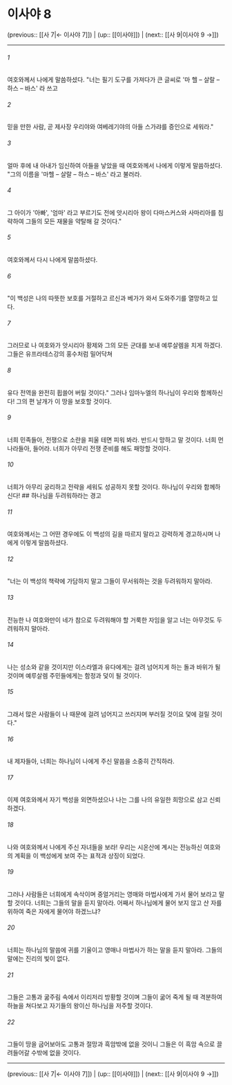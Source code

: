 # 이사야 8

(previous:: [[사 7|← 이사야 7]]) | (up:: [[이사야]]) | (next:: [[사 9|이사야 9 →]])

***




###### 1 

여호와께서 나에게 말씀하셨다. "너는 필기 도구를 가져다가 큰 글씨로 '마 헬 – 살랄 – 하스 – 바스' 라 쓰고 



###### 2 

믿을 만한 사람, 곧 제사장 우리야와 여베레기야의 아들 스가랴를 증인으로 세워라." 



###### 3 

얼마 후에 내 아내가 임신하여 아들을 낳았을 때 여호와께서 나에게 이렇게 말씀하셨다. "그의 이름을 '마헬 – 살랄 – 하스 – 바스' 라고 불러라. 



###### 4 

그 아이가 '아빠', '엄마' 라고 부르기도 전에 앗시리아 왕이 다마스커스와 사마리아를 침략하여 그들의 모든 재물을 약탈해 갈 것이다." 



###### 5 

여호와께서 다시 나에게 말씀하셨다. 



###### 6 

"이 백성은 나의 따뜻한 보호를 거절하고 르신과 베가가 와서 도와주기를 열망하고 있다. 



###### 7 

그러므로 나 여호와가 앗시리아 황제와 그의 모든 군대를 보내 예루살렘을 치게 하겠다. 그들은 유프라테스강의 홍수처럼 밀어닥쳐 



###### 8 

유다 전역을 완전히 휩쓸어 버릴 것이다." 그러나 임마누엘의 하나님이 우리와 함께하신다! 그의 편 날개가 이 땅을 보호할 것이다. 



###### 9 

너희 민족들아, 전쟁으로 소란을 피울 테면 피워 봐라. 반드시 망하고 말 것이다. 너희 먼 나라들아, 들어라. 너희가 아무리 전쟁 준비를 해도 패망할 것이다. 



###### 10 

너희가 아무리 궁리하고 전략을 세워도 성공하지 못할 것이다. 하나님이 우리와 함께하신다! ## 하나님을 두려워하라는 경고 



###### 11 

여호와께서는 그 어떤 경우에도 이 백성의 길을 따르지 말라고 강력하게 경고하시며 나에게 이렇게 말씀하셨다. 



###### 12 

"너는 이 백성의 책략에 가담하지 말고 그들이 무서워하는 것을 두려워하지 말아라. 



###### 13 

전능한 나 여호와만이 네가 참으로 두려워해야 할 거룩한 자임을 알고 너는 아무것도 두려워하지 말아라. 



###### 14 

나는 성소와 같을 것이지만 이스라엘과 유다에게는 걸려 넘어지게 하는 돌과 바위가 될 것이며 예루살렘 주민들에게는 함정과 덫이 될 것이다. 



###### 15 

그래서 많은 사람들이 나 때문에 걸려 넘어지고 쓰러지며 부러질 것이요 덫에 걸릴 것이다." 



###### 16 

내 제자들아, 너희는 하나님이 나에게 주신 말씀을 소중히 간직하라. 



###### 17 

이제 여호와께서 자기 백성을 외면하셨으나 나는 그를 나의 유일한 희망으로 삼고 신뢰하겠다. 



###### 18 

나와 여호와께서 나에게 주신 자녀들을 보라! 우리는 시온산에 계시는 전능하신 여호와의 계획을 이 백성에게 보여 주는 표적과 상징이 되었다. 



###### 19 

그러나 사람들은 너희에게 속삭이며 중얼거리는 영매와 마법사에게 가서 물어 보라고 말할 것이다. 너희는 그들의 말을 듣지 말아라. 어째서 하나님에게 물어 보지 않고 산 자를 위하여 죽은 자에게 물어야 하겠느냐? 



###### 20 

너희는 하나님의 말씀에 귀를 기울이고 영매나 마법사가 하는 말을 듣지 말아라. 그들의 말에는 진리의 빛이 없다. 



###### 21 

그들은 고통과 굶주림 속에서 이리저리 방황할 것이며 그들이 굶어 죽게 될 때 격분하여 하늘을 쳐다보고 자기들의 왕이신 하나님을 저주할 것이다. 



###### 22 

그들이 땅을 굽어보아도 고통과 절망과 흑암밖에 없을 것이니 그들은 이 흑암 속으로 끌려들어갈 수밖에 없을 것이다.

***

(previous:: [[사 7|← 이사야 7]]) | (up:: [[이사야]]) | (next:: [[사 9|이사야 9 →]])
